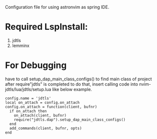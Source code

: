 Configuration file for using astronvim as spring IDE.


# Required LspInstall:

1. jdtls
2. lemminx





# For Debugging

have to call setup_dap_main_class_configs() to find main class of project after require"jdtls" is completed
to do that, insert calling code
into nvim-jdtls/lua/jdtls/setup.lua
like below example.

```
config.name = 'jdtls'
local on_attach = config.on_attach
config.on_attach = function(client, bufnr)
  if on_attach then
    on_attach(client, bufnr)
    require("jdtls.dap").setup_dap_main_class_configs()
  end
  add_commands(client, bufnr, opts)
end
```

